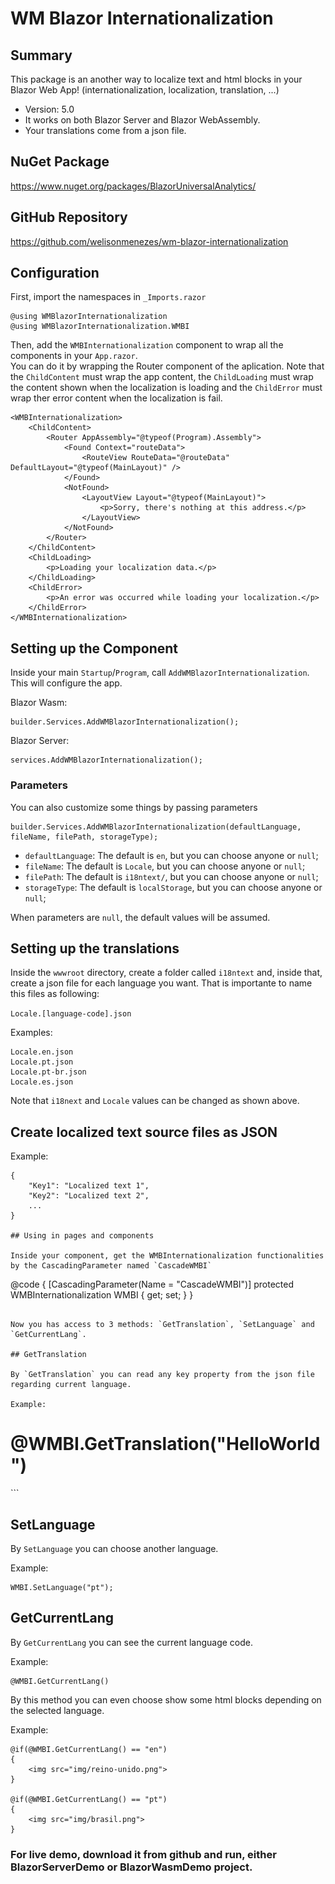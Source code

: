 # WM Blazor Internationalization

## Summary

This package is an another way to localize text and html blocks in your Blazor Web App!
(internationalization, localization, translation, ...)

- Version: 5.0
- It works on both Blazor Server and Blazor WebAssembly.
- Your translations come from a json file.

## NuGet Package
https://www.nuget.org/packages/BlazorUniversalAnalytics/

## GitHub Repository
https://github.com/welisonmenezes/wm-blazor-internationalization

## Configuration

First, import the namespaces in `_Imports.razor`

```
@using WMBlazorInternationalization
@using WMBlazorInternationalization.WMBI
```

Then, add the `WMBInternationalization` component to wrap all the components in your `App.razor`.<br/>
You can do it by wrapping the Router component of the aplication.
Note that the `ChildContent` must wrap the app content, the `ChildLoading` must wrap the content shown when the localization is loading and the `ChildError` must wrap ther error content when the localization is fail. 

```
<WMBInternationalization>
    <ChildContent>
        <Router AppAssembly="@typeof(Program).Assembly">
            <Found Context="routeData">
                <RouteView RouteData="@routeData" DefaultLayout="@typeof(MainLayout)" />
            </Found>
            <NotFound>
                <LayoutView Layout="@typeof(MainLayout)">
                    <p>Sorry, there's nothing at this address.</p>
                </LayoutView>
            </NotFound>
        </Router>
    </ChildContent>
    <ChildLoading>
        <p>Loading your localization data.</p>
    </ChildLoading>
    <ChildError>
        <p>An error was occurred while loading your localization.</p>
    </ChildError>
</WMBInternationalization>
```

## Setting up the Component

Inside your main `Startup`/`Program`, call `AddWMBlazorInternationalization`. This will configure the app.

Blazor Wasm:
```
builder.Services.AddWMBlazorInternationalization();
```

Blazor Server:
```
services.AddWMBlazorInternationalization();
```

### Parameters

You can also customize some things by passing parameters

```
builder.Services.AddWMBlazorInternationalization(defaultLanguage, fileName, filePath, storageType);
```

- `defaultLanguage`: The default is `en`, but you can choose anyone or `null`;
- `fileName`: The default is `Locale`, but you can choose anyone or `null`;
- `filePath`: The default is `i18ntext/`, but you can choose anyone or `null`;
- `storageType`: The default is `localStorage`, but you can choose anyone or `null`;

When parameters are `null`, the default values will be assumed.

## Setting up the translations

Inside the `wwwroot` directory, create a folder called `i18ntext` and, inside that, create a json file for each language you want.
That is importante to name this files as following:

`Locale.[language-code].json`

Examples: 
```
Locale.en.json
Locale.pt.json
Locale.pt-br.json
Locale.es.json
```

Note that `i18next` and `Locale` values can be changed as shown above.

## Create localized text source files as JSON

Example:
```
{
    "Key1": "Localized text 1",
    "Key2": "Localized text 2",
    ...
}

## Using in pages and components

Inside your component, get the WMBInternationalization functionalities by the CascadingParameter named `CascadeWMBI`

```
@code {
    [CascadingParameter(Name = "CascadeWMBI")]
    protected WMBInternationalization WMBI { get; set; }
}
```

Now you has access to 3 methods: `GetTranslation`, `SetLanguage` and `GetCurrentLang`.

## GetTranslation

By `GetTranslation` you can read any key property from the json file regarding current language.

Example: 
```
<h1>@WMBI.GetTranslation("HelloWorld")</h1>
```

## SetLanguage

By `SetLanguage` you can choose another language. 

Example: 
```
WMBI.SetLanguage("pt");
```

## GetCurrentLang

By `GetCurrentLang` you can see the current language code.

Example: 
```
@WMBI.GetCurrentLang()
```

By this method you can even choose show some html blocks depending on the selected language.

Example: 
```
@if(@WMBI.GetCurrentLang() == "en")
{
    <img src="img/reino-unido.png">
}

@if(@WMBI.GetCurrentLang() == "pt")
{
    <img src="img/brasil.png">
}
```

### For live demo, download it from github and run, either BlazorServerDemo or BlazorWasmDemo project.